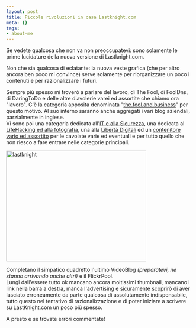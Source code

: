 ```yaml
--- 
layout: post
title: Piccole rivoluzioni in casa Lastknight.com
meta: {}
tags: 
- about-me
---
```

Se vedete qualcosa che non va non preoccupatevi: sono solamente le prime lucidature della nuova versione di Lastknight.com.  
  
Non che sia qualcosa di eclatante: la nuova veste grafica (che per altro ancora ben poco mi convince) serve solamente per riorganizzare un poco i contenuti e per razionalizzare i futuri.  
  
Sempre più spesso mi troverò a parlare del lavoro, di The Fool, di FoolDns, di DaringToDo e delle altre diavolerie varei ed assortite che chiamo ora "lavoro". C'è la categoria apposita denominata "[the.fool.and.business](http://www.lastknight.com/category/the-fool-and-business/)" per questo motivo. Al suo interno saranno anche aggregati i vari blog aziendali, parzialmente in inglese.  
Vi sono poi una categoria dedicata all'[IT e alla Sicurezza](http://www.lastknight.com/category/it-and-security/), una dedicata al [LifeHacking ed alla fotografia](http://www.lastknight.com/category/zen-and-photo/), una alla [Libertà Digitali](http://www.lastknight.com/category/liberta-digitali/) ed un [contenitore vario ed assortito](http://www.lastknight.com/category/fun-and-the-web/) per le cavolate varie ed eventuali e per tutto quello che non riesco a fare entrare nelle categorie principali.  
  
<a href="http://www.lastknight.com/download//2009/02/lastknight.jpg"><img src="http://www.lastknight.com/download//2009/02/lastknight-378x300.jpg" alt="lastknight" title="lastknight" width="378" height="300" class="aligncenter size-medium wp-image-1364" /></a> 
  
Completano il simpatico quadretto l'ultimo VideoBlog *(preparatevi, ne stanno arrivando anche altri)* e il FlickrPool.  
Lungi dall'essere tutto ok mancano ancora moltissimi thumbnail, mancano i link nella barra a destra, manca l'advertising e sicuramente scoprirò di aver lasciato erroneamente da parte qualcosa di assolutamente indispensabile, tutto questo nel tentativo di razionalizzazione e di poter iniziare a scrivere su LastKnight.com un poco più spesso.  
  
A presto e se trovate errori commentate!   
